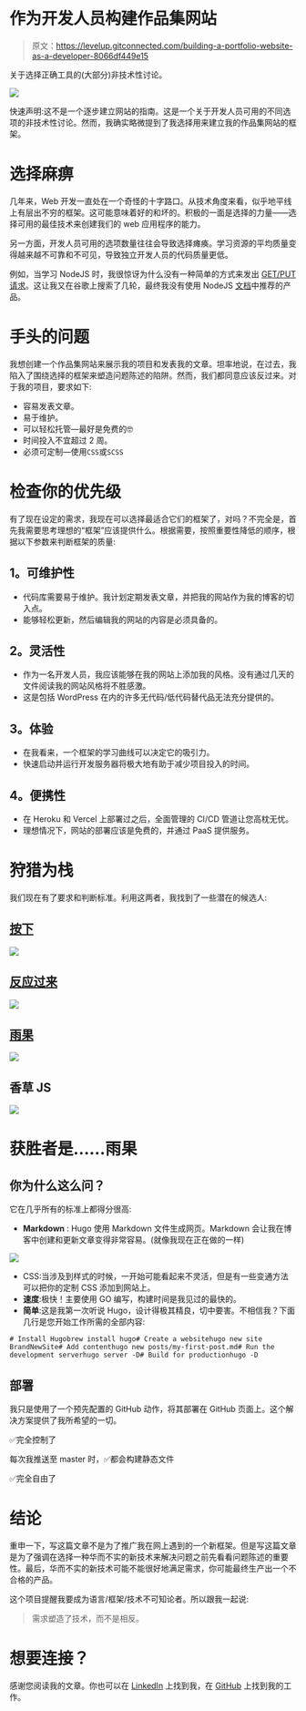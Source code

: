 # 作为开发人员构建作品集网站

> 原文：<https://levelup.gitconnected.com/building-a-portfolio-website-as-a-developer-8066df449e15>

关于选择正确工具的(大部分)非技术性讨论。

![](img/35dc7878891c59217e12d003c34f297a.png)

快速声明:这不是一个逐步建立网站的指南。这是一个关于开发人员可用的不同选项的非技术性讨论。然而，我确实略微提到了我选择用来建立我的作品集网站的框架。

# **选择麻痹**

几年来，Web 开发一直处在一个奇怪的十字路口。从技术角度来看，似乎地平线上有层出不穷的框架。这可能意味着好的和坏的。积极的一面是选择的力量——选择可用的最佳技术来创建我们的 web 应用程序的能力。

另一方面，开发人员可用的选项数量往往会导致选择瘫痪。学习资源的平均质量变得越来越不可靠和不可见，导致独立开发人员的代码质量更低。

例如，当学习 NodeJS 时，我很惊讶为什么没有一种简单的方式来发出 [GET/PUT 请求](https://stackoverflow.com/questions/9577611/http-get-request-in-node-js-express)。这让我又在谷歌上搜索了几轮，最终我没有使用 NodeJS [文档](https://nodejs.org/api/http.html)中推荐的产品。

# **手头的问题**

我想创建一个作品集网站来展示我的项目和发表我的文章。坦率地说，在过去，我陷入了围绕选择的框架来塑造问题陈述的陷阱。然而，我们都同意应该反过来。对于我的项目，要求如下:

*   容易发表文章。
*   易于维护。
*   可以轻松托管—最好是免费的🤓
*   时间投入不宜超过 2 周。
*   必须可定制—使用`CSS`或`SCSS`

# **检查你的优先级**

有了现在设定的需求，我现在可以选择最适合它们的框架了，对吗？不完全是，首先我需要思考理想的“框架”应该提供什么。根据需要，按照重要性降低的顺序，根据以下参数来判断框架的质量:

## **1。可维护性**

*   代码库需要易于维护。我计划定期发表文章，并把我的网站作为我的博客的切入点。
*   能够轻松更新，然后编辑我的网站的内容是必须具备的。

## **2。灵活性**

*   作为一名开发人员，我应该能够在我的网站上添加我的风格。没有通过几天的文件阅读我的网站风格将不胜感激。
*   这是包括 WordPress 在内的许多无代码/低代码替代品无法充分提供的。

## **3。体验**

*   在我看来，一个框架的学习曲线可以决定它的吸引力。
*   快速启动并运行开发服务器将极大地有助于减少项目投入的时间。

## **4。便携性**

*   在 Heroku 和 Vercel 上部署过之后，全面管理的 CI/CD 管道让您高枕无忧。
*   理想情况下，网站的部署应该是免费的，并通过 PaaS 提供服务。

# **狩猎为栈**

我们现在有了要求和判断标准。利用这两者，我找到了一些潜在的候选人:

## [**按下**](http://wordpress.com/)

![](img/2b9742ebebad2bdba05d52707510ed7b.png)

## [**反应过来**](https://reactjs.org)

![](img/8925ace7f412e64ba59ffba6c46507bf.png)

## [**雨果**](https://gohugo.io)

![](img/118f2143b28967b04911abb6c1ef8a95.png)

## **香草 JS**

![](img/eefe47af45d61946bf645a2947d00aee.png)

# 获胜者是……雨果

## 你为什么这么问？

它在几乎所有的标准上都得分很高:

*   **Markdown** : Hugo 使用 Markdown 文件生成网页。Markdown 会让我在博客中创建和更新文章变得非常容易。(就像我现在正在做的一样)

![](img/308a2e265d8ffa232511b1e9aabc2e09.png)

*   CSS:当涉及到样式的时候，一开始可能看起来不灵活，但是有一些变通方法可以把你的定制 CSS 添加到网站上。
*   **速度**:极快！主要使用 GO 编写，构建时间是我见过的最快的。
*   **简单**:这是我第一次听说 Hugo，设计得极其精良，切中要害。不相信我？下面几行是您开始工作所需的全部内容:

```
# Install Hugobrew install hugo# Create a websitehugo new site BrandNewSite# Add contenthugo new posts/my-first-post.md# Run the development serverhugo server -D# Build for productionhugo -D
```

## **部署**

我只是使用了一个预先配置的 GitHub 动作，将其部署在 GitHub 页面上。这个解决方案提供了我所希望的一切。

✅完全控制了

每次我推送至 master 时，✅都会构建静态文件

✅完全自由了

# **结论**

重申一下，写这篇文章不是为了推广我在网上遇到的一个新框架。但是写这篇文章是为了强调在选择一种华而不实的新技术来解决问题之前先看看问题陈述的重要性。最后，华而不实的新技术可能不能很好地满足需求，你可能最终生产出一个不合格的产品。

这个项目提醒我要成为语言/框架/技术不可知论者。所以跟我一起说:

> 需求塑造了技术，而不是相反。

# **想要连接？**

感谢您阅读我的文章。你也可以在 [LinkedIn](https://www.linkedin.com/in/mukkundsunjii/) 上找到我，在 [GitHub](https://github.com/mukkund1996/mukkund1996.github.io) 上找到我的工作。